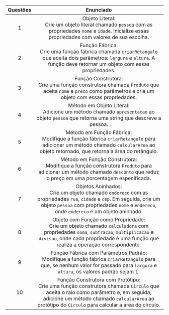 Questões | Enunciado
:---------: | :------:
1 | Objeto Literal: <br /> Crie um objeto literal chamado `pessoa` com as propriedades `nome` e `idade`. Inicialize essas propriedades com valores de sua escolha.
2 | Função Fábrica: <br /> Crie uma função fábrica chamada `criarRetangulo` que aceita dois parâmetros: `largura` e `altura`. A função deve retornar um objeto com essas propriedades.
3 | Função Construtora: <br /> Crie uma função construtora chamada `Produto` que aceita `nome` e `preco` como parâmetros e cria um objeto com essas propriedades.
4 | Método em Objeto Literal: <br /> Adicione um método chamado `apresentacao` ao objeto `pessoa` que retorna uma string que descreve a pessoa.
5 | Método em Função Fábrica: <br /> Modifique a função fábrica `criarRetangulo` para adicionar um método chamado `calcularArea` ao objeto retornado, que retorna a área do retângulo.
6 | Método em Função Construtora: <br /> Modifique a função construtora `Produto` para adicionar um método chamado `desconto` que reduz o preço em uma porcentagem especificada.
7 | Objetos Aninhados: <br /> Crie um objeto chamado `endereco` com as propriedades `rua`, `cidade` e `cep`. Em seguida, crie um objeto `pessoa` com propriedades `nome` e `endereco`, onde `endereco` é um objeto aninhado.
8 | Objeto com Função como Propriedade: <br /> Crie um objeto chamado `calculadora` com propriedades `soma`, `subtracao`, `multiplicacao` e `divisao`, onde cada propriedade é uma função que realiza a operação correspondente.
9 | Função Fábrica com Parâmetros Padrão: <br /> Modifique a função fábrica `criarRetangulo` para que, se nenhum valor for passado para `largura` e `altura`, os valores padrão sejam 1.
10 | Função Construtora com Protótipo: <br />  Crie uma função construtora chamada `Circulo` que aceita o raio como parâmetro e, em seguida, adicione um método chamado `calcularArea` ao protótipo do `Circulo` para calcular a área do círculo.
